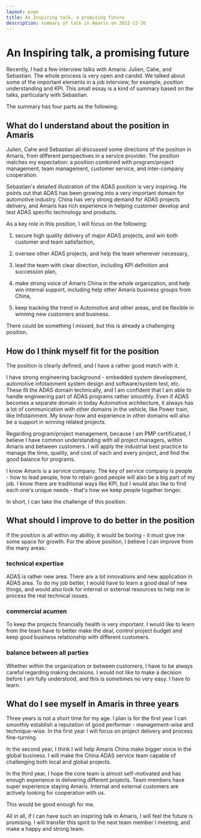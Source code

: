 ```yaml
---
layout: page
title: An Inspiring talk, a promising future
description: summary of talk in Amaris on 2022-12-26
---
```



# An Inspiring talk, a promising future

Recently, I had a few interview talks with Amaris: Julien, Cahe, and Sebastian.
The whole process is very open and candid. We talked about some of the important
elements in a job interview, for example, position understanding and KPI. This
small essay is a kind of summary based on the talks, particularly with Sebastian.

The summary has four parts as the following.

## What do I understand about the position in Amaris

Julien, Cahe and Sebastian all discussed some directions of the position in Amaris,
from different perspectives in a service provider. The position matches my expectation:
a position combined with program/project management, team management, customer service,
and inter-company cooperation.

Sebastian's detailed illustration of the ADAS position is very inspiring. He points out
that ADAS has been growing into a very important domain for automotive industry. China
has very strong demand for ADAS projects delivery, and Amaris has rich experience in
helping customer develop and test ADAS specific technology and products.

As a key role in this position, I will focus on the following:

1. secure high quality delivery of major ADAS projects, and win both customer and team
satisfaction,

2. oversee other ADAS projects, and help the team whenever necessary,

3. lead the team with clear direction, including KPI definition and succession plan,

4. make strong voice of Amaris China in the whole organization, and help win internal
support, including help other Amaris business groups from China,

5. keep tracking the trend in Automotive and other areas, and be flexible in winning new
customers and business.

There could be something I missed, but this is already a challenging position.


## How do I think myself fit for the position

The position is clearly defined, and I have a rather good match with it.

I have strong engineering background - embedded system development, automotive infotainment
system design and software/system test, etc. These fit the ADAS domain technically, and I
am confident that I am able to handle engineering part of ADAS programs rather smoothly. Even if
ADAS becomes a separate domain in today Automotive architecture, it always has a lot of communication
with other domains in the vehicle, like Power train, like Infotainment. My know-how and experience
in other domains will also be a support in winning related projects.

Regarding program/project management, because I am PMP certificated, I believe I have common
understanding with all project managers, within Amaris and between customers. I will apply the
industrial best practice to manage the time, quality, and cost of each and every project, and
find the good balance for programs.

I know Amaris is a service company. The key of service company is people - how to lead people,
how to retain good people will also be a big part of my job. I know there are traditional ways
like KPI, but I would also like to find each one's unique needs - that's how we keep people
together longer.

In short, I can take the challenge of this position.


## What should I improve to do better in the position

If the position is all within my ability, it would be boring - it must give me some space for
growth. For the above position, I believe I can improve from the many areas:

### technical expertise

ADAS is rather new area. There are a lot innovations and new application in ADAS area. To do
my job better, I would have to learn a good deal of new things, and would also look for internal
or external resources to help me in process the real technical issues.

### commercial acumen

To keep the projects financially health is very important. I would like to learn from the team
have to better make the deal, control project budget and keep good business relationship with
different customers.

### balance between all parties

Whether within the organization or between customers, I have to be always careful regarding making
decisions. I would not like to make a decision before I am fully understood, and this is sometimes
no very easy. I have to learn.

## What do I see myself in Amaris in three years

Three years is not a short time for my age. I plan is for the first year I can smoothly establish
a reputation of good performer - management-wise and technique-wise. In the first year I will focus
on project delivery and process fine-turning.

In the second year, I think I will help Amaris China make bigger voice in the global business. I
will make the China ADAS service team capable of challenging both local and global projects.

In the third year, I hope the core team is almost self-motivated and has enough experience in delivering
different projects. Team members have super experience staying Amaris. Internal and external customers
are actively looking for cooperation with us.

This would be good enough for me.

All in all, if I can have such an inspiring talk in Amaris, I will feel the future is promising. I will
transfer this spirit to the next team member I meeting, and make a happy and strong team.